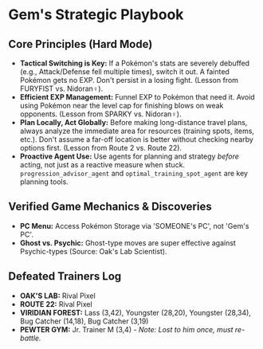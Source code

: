 # Gem's Strategic Playbook

## Core Principles (Hard Mode)
- **Tactical Switching is Key:** If a Pokémon's stats are severely debuffed (e.g., Attack/Defense fell multiple times), switch it out. A fainted Pokémon gets no EXP. Don't persist in a losing fight. (Lesson from FURYFIST vs. Nidoran♀).
- **Efficient EXP Management:** Funnel EXP to Pokémon that need it. Avoid using Pokémon near the level cap for finishing blows on weak opponents. (Lesson from SPARKY vs. Nidoran♀).
- **Plan Locally, Act Globally:** Before making long-distance travel plans, always analyze the immediate area for resources (training spots, items, etc.). Don't assume a far-off location is better without checking nearby options first. (Lesson from Route 2 vs. Route 22).
- **Proactive Agent Use:** Use agents for planning and strategy *before* acting, not just as a reactive measure when stuck. `progression_advisor_agent` and `optimal_training_spot_agent` are key planning tools.

## Verified Game Mechanics & Discoveries
- **PC Menu:** Access Pokémon Storage via 'SOMEONE's PC', not 'Gem's PC'.
- **Ghost vs. Psychic:** Ghost-type moves are super effective against Psychic-types (Source: Oak's Lab Scientist).

## Defeated Trainers Log
- **OAK'S LAB:** Rival Pixel
- **ROUTE 22:** Rival Pixel
- **VIRIDIAN FOREST:** Lass (3,42), Youngster (28,20), Youngster (28,34), Bug Catcher (14,18), Bug Catcher (3,19)
- **PEWTER GYM:** Jr. Trainer M (3,4) - *Note: Lost to him once, must re-battle.*